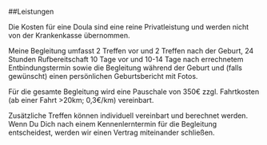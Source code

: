 ##Leistungen

Die Kosten für eine Doula sind eine reine Privatleistung und werden nicht von der Krankenkasse übernommen.

Meine Begleitung umfasst 2 Treffen vor und 2 Treffen nach der Geburt, 24 Stunden Rufbereitschaft 10 Tage vor und 10-14 Tage nach errechnetem Entbindungstermin sowie die Begleitung während der Geburt und (falls gewünscht) einen persönlichen Geburtsbericht mit Fotos.

Für die gesamte Begleitung wird eine Pauschale von 350€ zzgl. Fahrtkosten (ab einer Fahrt >20km; 0,3€/km) vereinbart.

Zusätzliche Treffen können individuell vereinbart und berechnet werden.
Wenn Du Dich nach einem Kennenlerntermin für die Begleitung entscheidest, werden wir einen Vertrag miteinander schließen.
